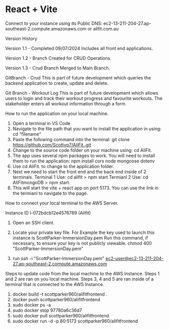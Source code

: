 # React + Vite

Connect to your instance using its Public DNS:
ec2-13-211-204-27.ap-southeast-2.compute.amazonaws.com or 
alifit.com.au


Version History

Version 1.1 - Completed 09/07/2024 
    Includes all front end applications.

Version 1.2 - Branch Created for CRUD Operations. 

Version 1.3 - Crud Branch Merged to Main Branch.


GitBranch - Crud 
    This is part of future development which queries the backend application to create, update and delete.

Git Branch - Workout Log
    This is part of future development which allows users to login and track their workout progress and favourite workouts. The stakeholder enters all workout information through a form. 



How to run the application on your local machine. 
1. Open a terminal in VS Code
3. Navigate to the file path that you want to install the application in using: cd "filename"
2. Paste the following command into the terminal:
    git clone https://github.com/Scottyp7/AliFit..git
3. Change to the source code folder on your machine using: cd AliFit. 
4. The app uses several npm packages to work. You will need to install them to run the application:
    npm install cors node mongoose dotenv
5. Use cd AliFit. to change to the application folder.
6. Next we need to start the front end and the back end inside of 2 terminals. 
    Terminal 1 Use: cd alifit > npm start
    Termianl 2 Use: cd AliFitmongoDB > npm start.
7. This will start the vite + react app on port 5173. You can use the link in the termianl to navigate to the page.



How to connect your local terminal to the AWS Server.

Instance ID
i-072bdcb12e4576789 (Alifit)
1. Open an SSH client.

2. Locate your private key file. For Example the key used to launch this instance is ScottParker-ImmersionDay.pem
    Run this command, if necessary, to ensure your key is not publicly viewable.
        chmod 400 "ScottParker-ImmersionDay.pem"

3. run 
ssh -i "ScottParker-ImmersionDay.pem" ec2-user@ec2-13-211-204-27.ap-southeast-2.compute.amazonaws.com



Steps to update code from the local machine to the AWS Instance. 
    Steps 1 and 2 are ran on you local machine.
    Steps 3, 4 and 5 are ran inside of a terminal that is connected to the AWS Instance. 

1. docker build -t scottparker960/alifitfrontend .
2. docker push scottparker960/alifitfrontend  
3. sudo docker ps -a 
4. sudo docker stop 97780a6c36d7
5. sudo docker pull scottparker960/alifitfrontend
6. sudo docker run -d -p 80:5173 scottparker960/alifitfrontend